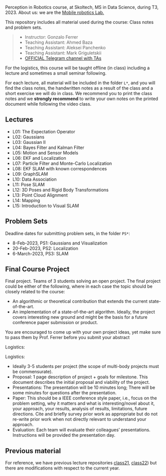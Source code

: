 Perception in Robotics course, at Skoltech, MS in Data Science, during T3, 2023.
About us: we are the [Mobile robotics Lab.](https://sites.skoltech.ru/mobilerobotics/)

This repository includes all material used during the course: Class notes and problem sets.

> * Instructor: Gonzalo Ferrer
> * Teaching Assistant: Ahmed Baza
> * Teaching Assistant: Aleksei Panchenko
> * Teaching Assistant: Mark Griguletskii
> * [OFFICIAL Telegram channel with TAs](https://t.me/+iDjcbn0qir1iZmMy)

For the logistics, this course will be taught offline (in class) including a lecture and sometimes a small seminar following.


For each lecture, all material will be included in the folder `L*`, and you will find the class notes, the handwritten notes as a result of the class and a short exercise we will do in class. We recommend you to print the class notes and we **strongly recommend** to write your own notes on the printed document while following the video class.



## Lectures

 * L01: The Expectation Operator
 * L02: Gaussians
 * L03: Gaussian II
 * L04: Bayes Filter and Kalman Filter
 * L05: Motion and Sensor Models
 * L06: EKF and Localization
 * L07: Particle Filter and Monte-Carlo Localization
 * L08: EKF SLAM with known correspondences
 * L09: GraphSLAM
 * L10: Data Association
 * L11: Pose SLAM
 * L12: 3D Poses and Rigid Body Transformations
 * L13: Point Cloud Alignment
 * L14: Mapping
 * L15: Introduction to Visual SLAM




## Problem Sets

Deadline dates for submitting problem sets, in the folder `PS*`:

 * 8-Feb-2023, PS1: Gaussians and Visualization 
 * 20-Feb-2023, PS2: Localization
 * 6-March-2023, PS3: SLAM


## Final Course Project

Final project. Teams of 3 students solving an open project. The final project could be either of the following, where in each case the topic should be closely related to the course:

 * An algorithmic or theoretical contribution that extends the current state-of-the-art.
 * An implementation of a state-of-the-art algorithm. Ideally, the project covers interesting new ground and might be the basis for a future conference paper submission or product.
 
You are encouraged to come up with your own project ideas, yet make sure to pass them by Prof. Ferrer before you submit your abstract

Logistics:

Logistics:
 * Ideally 3-5 students per project (the scope of multi-body projects must be commensurate).
 * Proposal: 1 page description of project + goals for milestone. This document describes the initial proposal and viability of the project.
 * Presentations: The presentation will be 10 minutes long; There will be some minutes for questions after the presentation.
 * Paper: This should be a IEEE conference style paper, i.e., focus on the problem setting, why it matters and what is interesting/novel about it, your approach, your results, analysis of results, limitations, future
directions. Cite and briefly survey prior work as appropriate but do not re-write prior work when not directly relevant to understand your approach.
 * Evaluation: Each team will evaluate their colleagues’ presentations. Instructions will be provided the presentation day.


## Previous material
For reference, we have previous lecture repositories [class21](https://github.com/MobileRoboticsSkoltech/Perception-in-Robotics-course-T3-2021-Skoltech), [class22](https://github.com/skolai/Perception-in-Robotics-course-T3-2022-Skoltech)) but there are modifications with respect to the current year.


